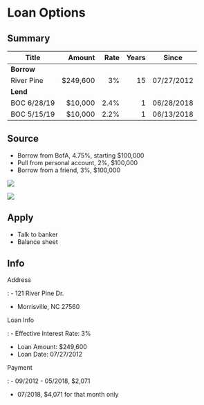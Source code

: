 # Loan Options

## Summary

| Title       |   Amount | Rate | Years | Since       |
| ----------- | -------: | ---: | ----: | ---------- |
| **Borrow**  |          |      |       |            |
| River Pine  | $249,600 |   3% |    15 | 07/27/2012 |
| **Lend**    |          |      |       |            |
| BOC 6/28/19 |  $10,000 | 2.4% |     1 | 06/28/2018 |
| BOC 5/15/19 |  $10,000 | 2.2% |     1 | 06/13/2018 |

## Source

- Borrow from BofA, 4.75%, starting $100,000
- Pull from personal account, 2%, $100,000
- Borrow from a friend, 3%, $100,000



![](http://ritholtz.com/wp-content/uploads/2011/03/200-YEARS-US-GOVT-BONDS.png)


![](http://ritholtz.com/wp-content/uploads/2016/10/history-768x461.png)

## Apply

- Talk to banker
- Balance sheet

## Info

Address

: - 121 River Pine Dr. 

- Morrisville, NC 27560

Loan Info

: - Effective Interest Rate: 3%

- Loan Amount: $249,600
- Loan Date: 07/27/2012

Payment

: - 09/2012 - 05/2018, $2,071
  - 07/2018, $4,071 for that month only
